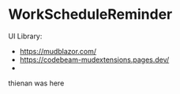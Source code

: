 # WorkScheduleReminder

UI Library:
- https://mudblazor.com/
- https://codebeam-mudextensions.pages.dev/
- 

thienan was here